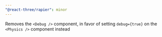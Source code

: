 ```yaml
---
"@react-three/rapier": minor
---
```


Removes the `<Debug />` component, in favor of setting `debug={true}` on the `<Physics />` component instead
